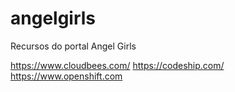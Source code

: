 # angelgirls
Recursos do portal Angel Girls


https://www.cloudbees.com/
https://codeship.com/
https://www.openshift.com
